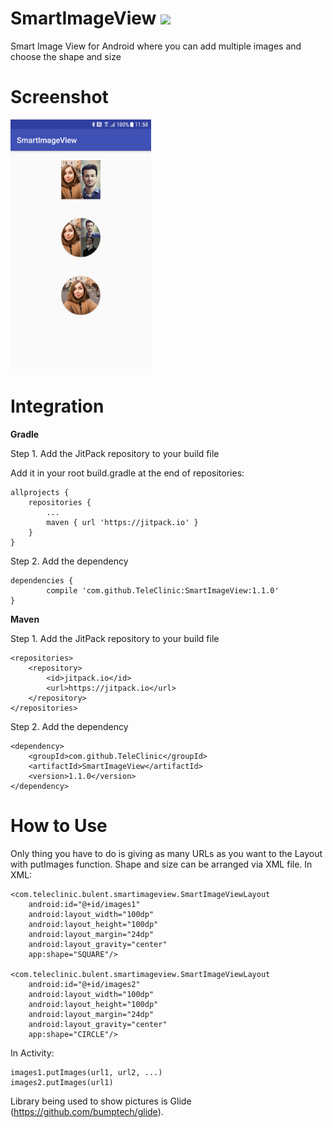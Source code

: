 # SmartImageView [![](https://jitpack.io/v/TeleClinic/SmartImageView.svg)](https://jitpack.io/#TeleClinic/SmartImageView)
Smart Image View for Android where you can add multiple images and choose the shape and size


# Screenshot
<img src="Screenshot_20171229-115827.png" height="400" />

# Integration

<b>Gradle</b>

Step 1. Add the JitPack repository to your build file

Add it in your root build.gradle at the end of repositories:

	allprojects {
		repositories {
			...
			maven { url 'https://jitpack.io' }
		}
	}
Step 2. Add the dependency

	dependencies {
	        compile 'com.github.TeleClinic:SmartImageView:1.1.0'
	}

<b>Maven</b>

Step 1. Add the JitPack repository to your build file
	
	<repositories>
		<repository>
		    <id>jitpack.io</id>
		    <url>https://jitpack.io</url>
		</repository>
	</repositories>
	
Step 2. Add the dependency

	<dependency>
	    <groupId>com.github.TeleClinic</groupId>
	    <artifactId>SmartImageView</artifactId>
	    <version>1.1.0</version>
	</dependency>
	
# How to Use

Only thing you have to do is giving as many URLs as you want to the Layout with putImages function. Shape and size can be arranged via XML file. 
In XML:

    <com.teleclinic.bulent.smartimageview.SmartImageViewLayout
        android:id="@+id/images1"
        android:layout_width="100dp"
        android:layout_height="100dp"
        android:layout_margin="24dp"
        android:layout_gravity="center"
        app:shape="SQUARE"/>

    <com.teleclinic.bulent.smartimageview.SmartImageViewLayout
        android:id="@+id/images2"
        android:layout_width="100dp"
        android:layout_height="100dp"
        android:layout_margin="24dp"
        android:layout_gravity="center"
        app:shape="CIRCLE"/>
	
In Activity:

	images1.putImages(url1, url2, ...)
	images2.putImages(url1)
	
Library being used to show pictures is Glide (https://github.com/bumptech/glide).
